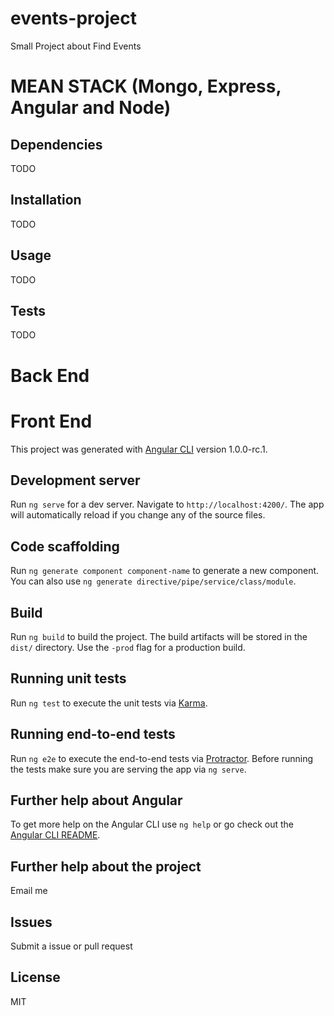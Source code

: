 # events-project
Small Project about Find Events

# MEAN STACK (Mongo, Express, Angular and Node)

## Dependencies
TODO

## Installation
TODO

## Usage
TODO

## Tests
TODO

# Back End

# Front End

This project was generated with [Angular CLI](https://github.com/angular/angular-cli) version 1.0.0-rc.1.

## Development server
Run `ng serve` for a dev server. Navigate to `http://localhost:4200/`. The app will automatically reload if you change any of the source files.

## Code scaffolding

Run `ng generate component component-name` to generate a new component. You can also use `ng generate directive/pipe/service/class/module`.

## Build

Run `ng build` to build the project. The build artifacts will be stored in the `dist/` directory. Use the `-prod` flag for a production build.

## Running unit tests

Run `ng test` to execute the unit tests via [Karma](https://karma-runner.github.io).

## Running end-to-end tests

Run `ng e2e` to execute the end-to-end tests via [Protractor](http://www.protractortest.org/).
Before running the tests make sure you are serving the app via `ng serve`.

## Further help about Angular

To get more help on the Angular CLI use `ng help` or go check out the [Angular CLI README](https://github.com/angular/angular-cli/blob/master/README.md).

## Further help about the project
Email me

## Issues
Submit a issue or pull request

## License
MIT

